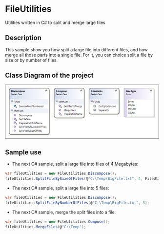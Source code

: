 # FileUtilities

Utilities written in C# to split and merge large files

## Description

This sample show you how split a large file into different files, and how merge all those parts into a single file.
For it, you can choice split a file by size or by number of files.

## Class Diagram of the project
![screenshot](https://raw.githubusercontent.com/J0rgeSerran0/FileUtilities/master/FileUtilities_ClassDiagram.png)

## Sample use
* The next C# sample, split a large file into files of 4 Megabytes:
```csharp
var fileUtilities = new FileUtilities.Discompose();
fileUtilities.SplitFileBySizeOfFiles(@"C:\Temp\BigFile.txt", 4, FileUtilities.SizeType.MBytes);
```
* The next C# sample, split a large file into 5 files:
```csharp
var fileUtilities = new FileUtilities.Discompose();
fileUtilities.SplitFileByNumberOfFiles(@"C:\Temp\BigFile.txt", 5);
```
* The next C# sample, merge the split files into a file:
```csharp
var fileUtilities = new FileUtilities.Compose();
fileUtilities.MergeFiles(@"C:\Temp");
```
